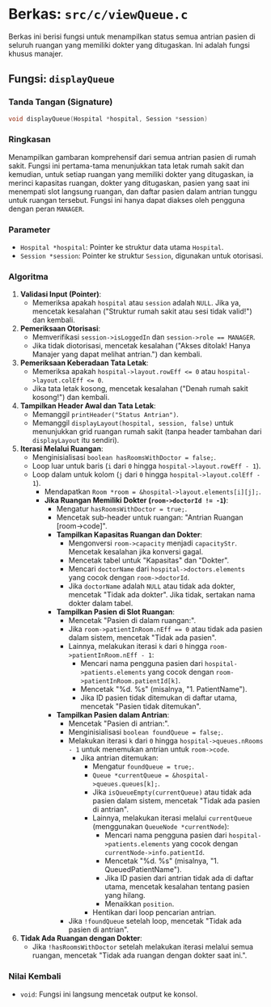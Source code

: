 # Berkas: `src/c/viewQueue.c`

Berkas ini berisi fungsi untuk menampilkan status semua antrian pasien di seluruh ruangan yang memiliki dokter yang ditugaskan. Ini adalah fungsi khusus manajer.

## Fungsi: `displayQueue`

### Tanda Tangan (Signature)
```c
void displayQueue(Hospital *hospital, Session *session)
```

### Ringkasan
Menampilkan gambaran komprehensif dari semua antrian pasien di rumah sakit. Fungsi ini pertama-tama menunjukkan tata letak rumah sakit dan kemudian, untuk setiap ruangan yang memiliki dokter yang ditugaskan, ia merinci kapasitas ruangan, dokter yang ditugaskan, pasien yang saat ini menempati slot langsung ruangan, dan daftar pasien dalam antrian tunggu untuk ruangan tersebut. Fungsi ini hanya dapat diakses oleh pengguna dengan peran `MANAGER`.

### Parameter
*   `Hospital *hospital`: Pointer ke struktur data utama `Hospital`.
*   `Session *session`: Pointer ke struktur `Session`, digunakan untuk otorisasi.

### Algoritma
1.  **Validasi Input (Pointer)**:
    *   Memeriksa apakah `hospital` atau `session` adalah `NULL`. Jika ya, mencetak kesalahan ("Struktur rumah sakit atau sesi tidak valid!") dan kembali.
2.  **Pemeriksaan Otorisasi**:
    *   Memverifikasi `session->isLoggedIn` dan `session->role == MANAGER`.
    *   Jika tidak diotorisasi, mencetak kesalahan ("Akses ditolak! Hanya Manajer yang dapat melihat antrian.") dan kembali.
3.  **Pemeriksaan Keberadaan Tata Letak**:
    *   Memeriksa apakah `hospital->layout.rowEff <= 0` atau `hospital->layout.colEff <= 0`.
    *   Jika tata letak kosong, mencetak kesalahan ("Denah rumah sakit kosong!") dan kembali.
4.  **Tampilkan Header Awal dan Tata Letak**:
    *   Memanggil `printHeader("Status Antrian")`.
    *   Memanggil `displayLayout(hospital, session, false)` untuk menunjukkan grid ruangan rumah sakit (tanpa header tambahan dari `displayLayout` itu sendiri).
5.  **Iterasi Melalui Ruangan**:
    *   Menginisialisasi `boolean hasRoomsWithDoctor = false;`.
    *   Loop luar untuk baris (`i` dari `0` hingga `hospital->layout.rowEff - 1`).
    *   Loop dalam untuk kolom (`j` dari `0` hingga `hospital->layout.colEff - 1`).
        *   Mendapatkan `Room *room = &hospital->layout.elements[i][j];`.
        *   **Jika Ruangan Memiliki Dokter (`room->doctorId != -1`)**:
            *   Mengatur `hasRoomsWithDoctor = true;`.
            *   Mencetak sub-header untuk ruangan: "Antrian Ruangan [room->code]".
            *   **Tampilkan Kapasitas Ruangan dan Dokter**:
                *   Mengonversi `room->capacity` menjadi `capacityStr`. Mencetak kesalahan jika konversi gagal.
                *   Mencetak tabel untuk "Kapasitas" dan "Dokter".
                *   Mencari `doctorName` dari `hospital->doctors.elements` yang cocok dengan `room->doctorId`.
                *   Jika `doctorName` adalah `NULL` atau tidak ada dokter, mencetak "Tidak ada dokter". Jika tidak, sertakan nama dokter dalam tabel.
            *   **Tampilkan Pasien di Slot Ruangan**:
                *   Mencetak "Pasien di dalam ruangan:".
                *   Jika `room->patientInRoom.nEff == 0` atau tidak ada pasien dalam sistem, mencetak "Tidak ada pasien".
                *   Lainnya, melakukan iterasi `k` dari `0` hingga `room->patientInRoom.nEff - 1`:
                    *   Mencari nama pengguna pasien dari `hospital->patients.elements` yang cocok dengan `room->patientInRoom.patientId[k]`.
                    *   Mencetak "%d. %s" (misalnya, "1. PatientName").
                    *   Jika ID pasien tidak ditemukan di daftar utama, mencetak "Pasien tidak ditemukan".
            *   **Tampilkan Pasien dalam Antrian**:
                *   Mencetak "Pasien di antrian:".
                *   Menginisialisasi `boolean foundQueue = false;`.
                *   Melakukan iterasi `k` dari `0` hingga `hospital->queues.nRooms - 1` untuk menemukan antrian untuk `room->code`.
                    *   Jika antrian ditemukan:
                        *   Mengatur `foundQueue = true;`.
                        *   `Queue *currentQueue = &hospital->queues.queues[k];`.
                        *   Jika `isQueueEmpty(currentQueue)` atau tidak ada pasien dalam sistem, mencetak "Tidak ada pasien di antrian".
                        *   Lainnya, melakukan iterasi melalui `currentQueue` (menggunakan `QueueNode *currentNode`):
                            *   Mencari nama pengguna pasien dari `hospital->patients.elements` yang cocok dengan `currentNode->info.patientId`.
                            *   Mencetak "%d. %s" (misalnya, "1. QueuedPatientName").
                            *   Jika ID pasien dari antrian tidak ada di daftar utama, mencetak kesalahan tentang pasien yang hilang.
                            *   Menaikkan `position`.
                        *   Hentikan dari loop pencarian antrian.
                *   Jika `!foundQueue` setelah loop, mencetak "Tidak ada pasien di antrian".
6.  **Tidak Ada Ruangan dengan Dokter**:
    *   Jika `!hasRoomsWithDoctor` setelah melakukan iterasi melalui semua ruangan, mencetak "Tidak ada ruangan dengan dokter saat ini.".

### Nilai Kembali
*   `void`: Fungsi ini langsung mencetak output ke konsol.
